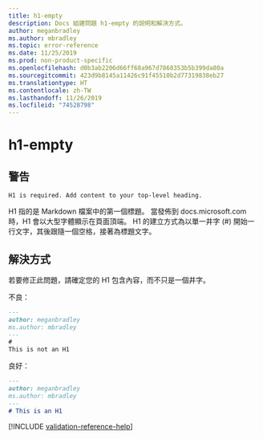 ```yaml
---
title: h1-empty
description: Docs 組建問題 h1-empty 的說明和解決方式。
author: meganbradley
ms.author: mbradley
ms.topic: error-reference
ms.date: 11/25/2019
ms.prod: non-product-specific
ms.openlocfilehash: d0b3ab2206d66ff68a967d7868353b5b399da80a
ms.sourcegitcommit: 423d9b8145a11426c91f45510b2d77319838eb27
ms.translationtype: HT
ms.contentlocale: zh-TW
ms.lasthandoff: 11/26/2019
ms.locfileid: "74528798"
---
```

# <a name="h1-empty"></a>h1-empty

## <a name="warning"></a>警告

`H1 is required. Add content to your top-level heading.`

H1 指的是 Markdown 檔案中的第一個標題。 當發佈到 docs.microsoft.com 時，H1 會以大型字體顯示在頁面頂端。 H1 的建立方式為以單一井字 (#) 開始一行文字，其後跟隨一個空格，接著為標題文字。

## <a name="resolution"></a>解決方式

若要修正此問題，請確定您的 H1 包含內容，而不只是一個井字。

不良：

```markdown
---
author: meganbradley
ms.author: mbradley
---
#
This is not an H1
```

良好：

```markdown
---
author: meganbradley
ms.author: mbradley
---
# This is an H1
```

<!--make sure to add this file to your includes folder and verify the path-->
[!INCLUDE [validation-reference-help](includes/validation-reference-help.md)]
